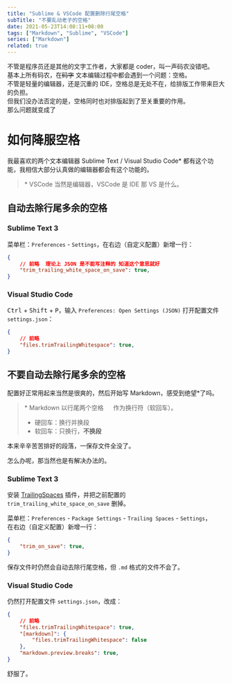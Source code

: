 ```yaml
---
title: "Sublime & VSCode 配置删除行尾空格"
subTitle: "不要乱动老子的空格"
date: 2021-05-23T14:08:11+08:00
tags: ["Markdown", "Sublime", "VSCode"]
series: ["Markdown"]
related: true
---
```


不管是程序员还是其他的文字工作者，大家都是 coder，叫一声码农没错吧。  
基本上所有码农，在~~码字~~ 文本编辑过程中都会遇到一个问题：空格。  
不管是轻量的编辑器，还是沉重的 IDE，空格总是无处不在，给排版工作带来巨大的负担。  
但我们没办法否定的是，空格同时也对排版起到了至关重要的作用。  
那么问题就变成了  

<h1>如何降服空格</h1>

我最喜欢的两个文本编辑器 Sublime Text / Visual Studio Code\* 都有这个功能，我相信大部分认真做的编辑器都会有这个功能的。  

> \* VSCode 当然是编辑器，VSCode 是 IDE 那 VS 是什么。  

## 自动去除行尾多余的空格
### Sublime Text 3
菜单栏：`Preferences` - `Settings`，在右边（自定义配置）新增一行：  
```json
{
    // 前略  理论上 JSON 是不能写注释的 知道这个意思就好
    "trim_trailing_white_space_on_save": true,
}
```

### Visual Studio Code
<kbd>Ctrl</kbd> + <kbd>Shift</kbd> + <kbd>P</kbd>，输入 `Preferences: Open Settings (JSON)` 打开配置文件 `settings.json`：  
```json
{
    // 前略
    "files.trimTrailingWhitespace": true,
}
```

## 不要自动去除行尾多余的空格
配置好正常用起来当然是很爽的，然后开始写 Markdown，感受到绝望\*了吗。  

> \* Markdown 以行尾两个空格 <code>&nbsp;&nbsp;</code> 作为换行符（软回车）。  
> * 硬回车：换行并换段  
> * 软回车：只换行，**不换段**  

本来辛辛苦苦排好的段落，一保存文件全没了。  

怎么办呢，那当然也是有解决办法的。  

### Sublime Text 3
安装 [TrailingSpaces](https://github.com/SublimeText/TrailingSpaces) 插件，并把之前配置的 `trim_trailing_white_space_on_save` 删掉。  

菜单栏：`Preferences` - `Package Settings` - `Trailing Spaces` - `Settings`，  
在右边（自定义配置）新增一行：  
```json
{
    "trim_on_save": true,
}
```

保存文件时仍然会自动去除行尾空格，但 `.md` 格式的文件不会了。  

### Visual Studio Code
仍然打开配置文件 `settings.json`，改成：  
```json
{
    // 前略
    "files.trimTrailingWhitespace": true,
    "[markdown]": {
        "files.trimTrailingWhitespace": false
    },
    "markdown.preview.breaks": true,
}
```

舒服了。  
